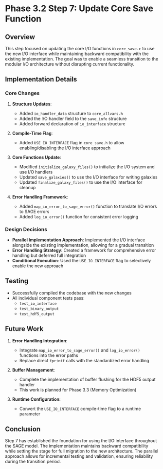 # Phase 3.2 Step 7: Update Core Save Function

## Overview

This step focused on updating the core I/O functions in `core_save.c` to use the new I/O interface while maintaining backward compatibility with the existing implementation. The goal was to enable a seamless transition to the modular I/O architecture without disrupting current functionality.

## Implementation Details

### Core Changes

1. **Structure Updates**:
   - Added `io_handler_data` structure to `core_allvars.h`
   - Added the I/O handler field to the `save_info` structure
   - Added forward declaration of `io_interface` structure

2. **Compile-Time Flag**:
   - Added `USE_IO_INTERFACE` flag in `core_save.h` to allow enabling/disabling the I/O interface approach

3. **Core Functions Update**:
   - Modified `initialize_galaxy_files()` to initialize the I/O system and use I/O handlers
   - Updated `save_galaxies()` to use the I/O interface for writing galaxies
   - Updated `finalize_galaxy_files()` to use the I/O interface for cleanup

4. **Error Handling Framework**:
   - Added `map_io_error_to_sage_error()` function to translate I/O errors to SAGE errors
   - Added `log_io_error()` function for consistent error logging

### Design Decisions

- **Parallel Implementation Approach**: Implemented the I/O interface alongside the existing implementation, allowing for a gradual transition
- **Error Handling Strategy**: Created a framework for comprehensive error handling but deferred full integration
- **Conditional Execution**: Used the `USE_IO_INTERFACE` flag to selectively enable the new approach

## Testing

- Successfully compiled the codebase with the new changes
- All individual component tests pass:
  - `test_io_interface`
  - `test_binary_output`
  - `test_hdf5_output`

## Future Work

1. **Error Handling Integration**:
   - Integrate `map_io_error_to_sage_error()` and `log_io_error()` functions into the error paths
   - Replace direct `fprintf` calls with the standardized error handling

2. **Buffer Management**:
   - Complete the implementation of buffer flushing for the HDF5 output handler
   - This work is planned for Phase 3.3 (Memory Optimization)

3. **Runtime Configuration**:
   - Convert the `USE_IO_INTERFACE` compile-time flag to a runtime parameter

## Conclusion

Step 7 has established the foundation for using the I/O interface throughout the SAGE model. The implementation maintains backward compatibility while setting the stage for full migration to the new architecture. The parallel approach allows for incremental testing and validation, ensuring reliability during the transition period.